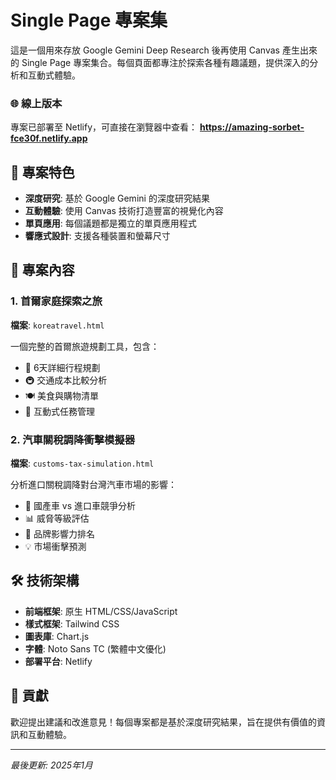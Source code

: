 # Single Page 專案集

這是一個用來存放 Google Gemini Deep Research 後再使用 Canvas 產生出來的 Single Page 專案集合。每個頁面都專注於探索各種有趣議題，提供深入的分析和互動式體驗。

### 🌐 線上版本
專案已部署至 Netlify，可直接在瀏覽器中查看：
**https://amazing-sorbet-fce30f.netlify.app**

## 🎯 專案特色
- **深度研究**: 基於 Google Gemini 的深度研究結果
- **互動體驗**: 使用 Canvas 技術打造豐富的視覺化內容
- **單頁應用**: 每個議題都是獨立的單頁應用程式
- **響應式設計**: 支援各種裝置和螢幕尺寸

## 📁 專案內容
### 1. 首爾家庭探索之旅
**檔案**: `koreatravel.html`

一個完整的首爾旅遊規劃工具，包含：
- 📅 6天詳細行程規劃
- 🚇 交通成本比較分析
- 🍽️ 美食與購物清單
- 🎯 互動式任務管理

### 2. 汽車關稅調降衝擊模擬器
**檔案**: `customs-tax-simulation.html`

分析進口關稅調降對台灣汽車市場的影響：
- 🚗 國產車 vs 進口車競爭分析
- 📊 威脅等級評估
- 🎯 品牌影響力排名
- 💡 市場衝擊預測

## 🛠️ 技術架構

- **前端框架**: 原生 HTML/CSS/JavaScript
- **樣式框架**: Tailwind CSS
- **圖表庫**: Chart.js
- **字體**: Noto Sans TC (繁體中文優化)
- **部署平台**: Netlify


## 🤝 貢獻

歡迎提出建議和改進意見！每個專案都是基於深度研究結果，旨在提供有價值的資訊和互動體驗。

---

*最後更新: 2025年1月* 